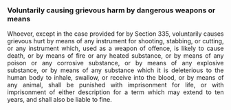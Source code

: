 ### Voluntarily causing grievous harm by dangerous weapons or means
<div style="text-align: justify">

Whoever, except in the case provided for by Section 335, voluntarily causes grievous hurt by means of any instrument for shooting, stabbing, or cutting, or any instrument which, used as a weapon of offence, is likely to cause death, or by means of fire or any heated substance, or by means of any poison or any corrosive substance, or by means of any explosive substance, or by means of any substance which it is deleterious to the human body to inhale, swallow, or receive into the blood, or by means of any animal, shall be punished with imprisonment for life, or with imprisonment of either description for a term which may extend to ten years, and shall also be liable to fine.

</div>
